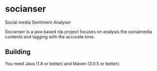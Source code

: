 # socianser
Social media Sentiment Analyser

Socianser is a java based nlp project focuses on analysis the socialmedia contents and tagging with the accurate tone.


## Building

You need Java (1.8 or better) and Maven (3.0.5 or better).
